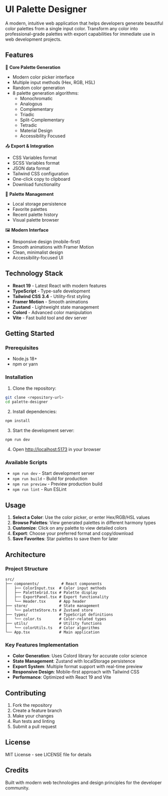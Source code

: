 # UI Palette Designer

A modern, intuitive web application that helps developers generate beautiful color palettes from a single input color. Transform any color into professional-grade palettes with export capabilities for immediate use in web development projects.

## Features

🎨 **Core Palette Generation**
- Modern color picker interface
- Multiple input methods (Hex, RGB, HSL)
- Random color generation
- 8 palette generation algorithms:
  - Monochromatic
  - Analogous
  - Complementary
  - Triadic
  - Split-Complementary
  - Tetradic
  - Material Design
  - Accessibility Focused

📤 **Export & Integration**
- CSS Variables format
- SCSS Variables format
- JSON data format
- Tailwind CSS configuration
- One-click copy to clipboard
- Download functionality

💾 **Palette Management**
- Local storage persistence
- Favorite palettes
- Recent palette history
- Visual palette browser

🖼️ **Modern Interface**
- Responsive design (mobile-first)
- Smooth animations with Framer Motion
- Clean, minimalist design
- Accessibility-focused UI

## Technology Stack

- **React 19** - Latest React with modern features
- **TypeScript** - Type-safe development
- **Tailwind CSS 3.4** - Utility-first styling
- **Framer Motion** - Smooth animations
- **Zustand** - Lightweight state management
- **Colord** - Advanced color manipulation
- **Vite** - Fast build tool and dev server

## Getting Started

### Prerequisites
- Node.js 18+ 
- npm or yarn

### Installation

1. Clone the repository:
```bash
git clone <repository-url>
cd palette-designer
```

2. Install dependencies:
```bash
npm install
```

3. Start the development server:
```bash
npm run dev
```

4. Open [http://localhost:5173](http://localhost:5173) in your browser

### Available Scripts

- `npm run dev` - Start development server
- `npm run build` - Build for production
- `npm run preview` - Preview production build
- `npm run lint` - Run ESLint

## Usage

1. **Select a Color**: Use the color picker, or enter Hex/RGB/HSL values
2. **Browse Palettes**: View generated palettes in different harmony types
3. **Customize**: Click on any palette to view detailed colors
4. **Export**: Choose your preferred format and copy/download
5. **Save Favorites**: Star palettes to save them for later

## Architecture

### Project Structure
```
src/
├── components/          # React components
│   ├── ColorInput.tsx  # Color input methods
│   ├── PaletteGrid.tsx # Palette display
│   ├── ExportPanel.tsx # Export functionality
│   └── Header.tsx      # App header
├── store/              # State management
│   └── paletteStore.ts # Zustand store
├── types/              # TypeScript definitions
│   └── color.ts        # Color-related types
├── utils/              # Utility functions
│   └── colorUtils.ts   # Color algorithms
└── App.tsx             # Main application

```

### Key Features Implementation

- **Color Generation**: Uses Colord library for accurate color science
- **State Management**: Zustand with localStorage persistence
- **Export System**: Multiple format support with real-time preview
- **Responsive Design**: Mobile-first approach with Tailwind CSS
- **Performance**: Optimized with React 19 and Vite

## Contributing

1. Fork the repository
2. Create a feature branch
3. Make your changes
4. Run tests and linting
5. Submit a pull request

## License

MIT License - see LICENSE file for details

## Credits

Built with modern web technologies and design principles for the developer community.
